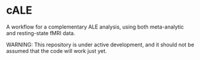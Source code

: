 # cALE
A workflow for a complementary ALE analysis, using both meta-analytic and resting-state fMRI data.

WARNING: This repository is under active development, and it should not be assumed that the code will work just yet.
